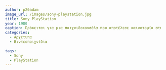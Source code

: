 ```yaml
---
author: p20adam
image_url: /images/sony-playstation.jpg
title: Sony PlayStation 
year: 1980
caption: Πρόκειται για μια παιχνιδοκονσόλα που αποτέλεσε καινοτομία στην εποχή της. Η καινοτομία αφορούσε την χρήση CD-ROM για αποθήκευση και αναπαραγωγή παιχνιδιών. Έτσι τα παιχνίδια μπορούσαν να γίνουν πιο πολύπλοκα με χρήση γραφικών.
categories:
  - Αρχέτυπα
  - Βιντεοπαιχνίδια
  
tags:
  - Sony
  - PlayStation
---
```

